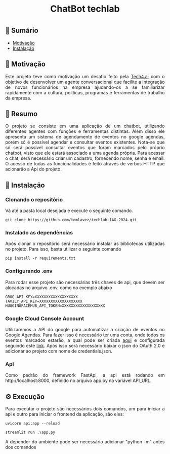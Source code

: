 <h1 align = "center"> ChatBot techlab <h1>

## 📝 Sumário

- [Motivação](#-motivação)
- [Instalação](#️-instalação)

## 🤩 Motivação

<p align = "justify">Este projeto teve como motivação um desafio feito pela <a href="https://www.tech4h.com.br/">Tech4.ai</a> com o objetivo de desenvolver um agente conversacional que facilite a integração de novos funcionários na empresa ajudando-os a se familiarizar rapidamente com a cultura, políticas, programas e ferramentas de trabalho da empresa.</p>

## 📝 Resumo

<p align = "justify">O projeto se consiste em uma aplicação de um chatbot, utilizando diferentes agentes com funções e ferramentas distintas. Além disso ele apresenta um sistema de agendamento de eventos no google agendas, porém só é possível agendar e consultar eventos existentes. Nota-se que só será possível consultar eventos que foram marcados pelo próprio chatbot, visto que ele estará associado a uma agenda própria. Para acessar o chat, será necessário criar um cadastro, fornecendo nome, senha e email. O acesso de todas as funcionalidades é feito através de verbos HTTP que acionarão a Api do projeto.</p>

## 🔧 Instalação

### Clonando o repositório

<p align = "justify">Vá até a pasta local desejada e execute o seguinte comando.</p>

```
git clone https://github.com/tomlavez/techlab-IAG-2024.git
```

### Instalado as dependências

<p align = "justify">Após clonar o repositório será necessário instalar as bibliotecas utilizadas no projeto. Para isso, basta utilizar o seguinte comando</p>

```
pip install -r requirements.txt
```

### Configurando .env

<p align = "justify">Para rodar esse projeto são necessárias três chaves de api, que devem ser alocadas no arquivo .env, como no exemplo abaixo</p>

```
GROQ_API_KEY=XXXXXXXXXXXXXXXXXXX
TAVILY_API_KEY=XXXXXXXXXXXXXXXXXXX
HUGGINGFACEHUB_API_TOKEN=XXXXXXXXXXXXXXXXXXX
```

### Google Cloud Console Account

<p align = "justify"> Utilizaremos a API do google para automatizar a criação de eventos no Google Agendas. Para fazer isso é necessário ter uma conta, onde todos os eventos marcados estarão, a qual pode ser criada <a href="https://console.cloud.google.com/welcome/new">aqui</a> e configurada seguindo este <a href="https://developers.google.com/calendar/api/quickstart/python?hl=pt-br">link</a>. Após isso será necessário baixar o json do OAuth 2.0 e adicionar ao projeto com nome de credentials.json.

### Api

<p align = "justify"> Como padrão do framework FastApi, a api está rodando em http://localhost:8000, definido no arquivo app.py na variável API_URL.

## ⚙️ Execução

<p align = "justify"> Para executar o projeto são necessários dois comandos, um para iniciar a api e outro para iniciar o frontend da aplicação, são eles: </p>

```
uvicorn api:app --reload

streamlit run .\app.py
```

<p align = "justify"> A depender do ambiente pode ser necessário adicionar "python -m" antes dos comandos </p>
